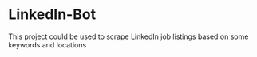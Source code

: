 # LinkedIn-Bot
This project could be used to scrape LinkedIn job listings based on some keywords and locations
